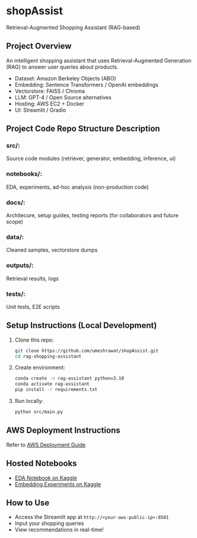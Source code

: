 # shopAssist
Retrieval-Augmented Shopping Assistant (RAG-based)

## Project Overview
An intelligent shopping assistant that uses Retrieval-Augmented Generation (RAG) to answer user queries about products.

- Dataset: Amazon Berkeley Objects (ABO)
- Embedding: Sentence Transformers / OpenAI embeddings
- Vectorstore: FAISS / Chroma
- LLM: GPT-4 / Open Source alternatives
- Hosting: AWS EC2 + Docker
- UI: Streamlit / Gradio

## Project Code Repo Structure Description

### src/: 
Source code modules (retriever, generator, embedding, inference, ui)

### notebooks/:
EDA, experiments, ad-hoc analysis (non-production code)

### docs/:
Architecure, setup guides, testing reports (for collaborators and future scope)

### data/:
Cleaned samples, vectorstore dumps

### outputs/:
Retrieval results, logs

### tests/:
Unit tests, E2E scripts

## Setup Instructions (Local Development)

1. Clone this repo:
   ```bash
   git clone https://github.com/umeshrawat/shopAssist.git
   cd rag-shopping-assistant
   ```

2. Create environment:
   ```bash
   conda create -n rag-assistant python=3.10
   conda activate rag-assistant
   pip install -r requirements.txt
   ```

3. Run locally:
   ```bash
   python src/main.py
   ```

## AWS Deployment Instructions
Refer to [AWS Deployment Guide](docs/aws_deployment_guide.md)

## Hosted Notebooks
- [EDA Notebook on Kaggle](link_to_be_added)
- [Embedding Experiments on Kaggle](link_to_be_added)

## How to Use
- Access the Streamlit app at `http://<your-aws-public-ip>:8501`
- Input your shopping queries
- View recommendations in real-time!

